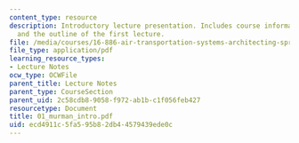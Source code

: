 ```yaml
---
content_type: resource
description: Introductory lecture presentation. Includes course information, agenda,
  and the outline of the first lecture.
file: /media/courses/16-886-air-transportation-systems-architecting-spring-2004/ecd4911c5fa595b82db44579439ede0c_01_murman_intro.pdf
file_type: application/pdf
learning_resource_types:
- Lecture Notes
ocw_type: OCWFile
parent_title: Lecture Notes
parent_type: CourseSection
parent_uid: 2c58cdb8-9058-f972-ab1b-c1f056feb427
resourcetype: Document
title: 01_murman_intro.pdf
uid: ecd4911c-5fa5-95b8-2db4-4579439ede0c
---
```

